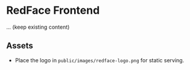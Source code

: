 # RedFace Frontend

... (keep existing content)

## Assets
- Place the logo in `public/images/redface-logo.png` for static serving.
